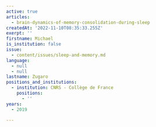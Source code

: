 ```yaml
---
active: true
articles:
  - brain-dynamics-of-memory-consolidation-during-sleep
createdAt: '2022-11-10T08:35:33.255Z'
exerpt: ''
firstname: Michael
is_institution: false
issue:
  - content/issues/sleep-and-memory.md
language:
  - null
  - null
lastname: Zugaro
positions_and_institutions:
  - institution: CNRS - Collège de France
    positions:
      - ''
years:
  - 2019

---
```

